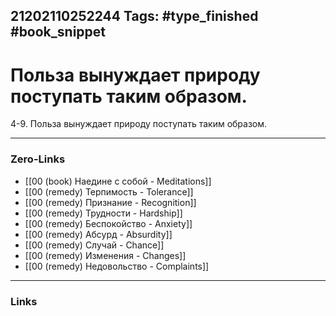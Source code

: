 21202110252244
Tags: #type_finished #book_snippet 
---
# Польза вынуждает природу поступать таким образом. 

 4-9. Польза вынуждает природу поступать таким образом. 

---
### Zero-Links
 - [[00 (book) Наедине с собой - Meditations]]
 - [[00 (remedy) Терпимость - Tolerance]]
 - [[00 (remedy) Признание - Recognition]]
 - [[00 (remedy) Трудности - Hardship]]
 - [[00 (remedy) Беспокойство - Anxiety]]
 - [[00 (remedy) Абсурд - Absurdity]]
 - [[00 (remedy) Случай - Chance]]
 - [[00 (remedy) Изменения - Changes]]
 - [[00 (remedy) Недовольство - Complaints]]
---
### Links
